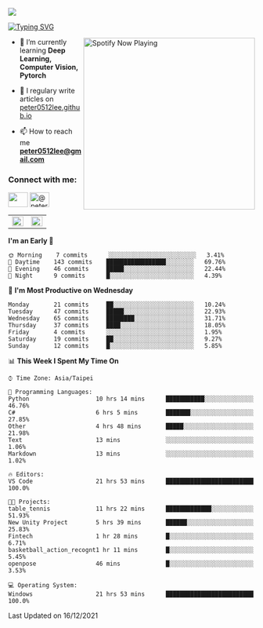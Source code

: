 ![](https://komarev.com/ghpvc/?username=peter0512lee&color=ff69b4)

[![Typing SVG](https://readme-typing-svg.herokuapp.com?color=F742BA&size=22&lines=Hi!+I'm+JYL)](https://git.io/typing-svg)

[<img src="https://spotify-now-playing.peter0512lee.vercel.app/api/spotify-playing" alt="Spotify Now Playing" width="350" align="right" />](https://open.spotify.com/user/21iyoswqgnkoe7peuesmqnhgy)

- 🌱 I’m currently learning **Deep Learning, Computer Vision, Pytorch**

- 📝 I regulary write articles on [peter0512lee.github.io](https://peter0512lee.github.io/)

- 📫 How to reach me **peter0512lee@gmail.com**

<h3 align="left">Connect with me:</h3>
<p align="left">
<a href="https://linkedin.com/in/jie-ying-li-b43a1416b" target="blank"><img align="center" src="https://raw.githubusercontent.com/rahuldkjain/github-profile-readme-generator/master/src/images/icons/Social/linked-in-alt.svg" height="30" width="40" /></a>
<!-- <a href="https://fb.com/peter0512lee" target="blank"><img align="center" src="https://raw.githubusercontent.com/rahuldkjain/github-profile-readme-generator/master/src/images/icons/Social/facebook.svg" alt="peter0512lee" height="30" width="40" /></a> -->
<!-- <a href="https://instagram.com/etiquette_ying" target="blank"><img align="center" src="https://raw.githubusercontent.com/rahuldkjain/github-profile-readme-generator/master/src/images/icons/Social/instagram.svg" alt="etiquette_ying" height="30" width="40" /></a> -->
<a href="https://medium.com/@peter0512lee" target="blank"><img align="center" src="https://raw.githubusercontent.com/rahuldkjain/github-profile-readme-generator/master/src/images/icons/Social/medium.svg" alt="@peter0512lee" height="30" width="40" /></a>
</p>

<table><tr><td valign="top" width="50%">

<img src="https://github-readme-stats.vercel.app/api?username=peter0512lee&hide_border=true&show_icons=true&locale=en" align="left" style="width: 100%" />

</td><td valign="top" width="50%">

<img src="https://github-readme-stats.vercel.app/api/top-langs?username=peter0512lee&hide_border=true&show_icons=true&locale=en&layout=compact" align="left" style="width: 100%" />

</td></tr></table>  

<!--START_SECTION:waka-->
**I'm an Early 🐤** 

```text
🌞 Morning    7 commits      ░░░░░░░░░░░░░░░░░░░░░░░░░   3.41% 
🌆 Daytime    143 commits    █████████████████░░░░░░░░   69.76% 
🌃 Evening    46 commits     █████░░░░░░░░░░░░░░░░░░░░   22.44% 
🌙 Night      9 commits      █░░░░░░░░░░░░░░░░░░░░░░░░   4.39%

```
📅 **I'm Most Productive on Wednesday** 

```text
Monday       21 commits     ██░░░░░░░░░░░░░░░░░░░░░░░   10.24% 
Tuesday      47 commits     █████░░░░░░░░░░░░░░░░░░░░   22.93% 
Wednesday    65 commits     ████████░░░░░░░░░░░░░░░░░   31.71% 
Thursday     37 commits     ████░░░░░░░░░░░░░░░░░░░░░   18.05% 
Friday       4 commits      ░░░░░░░░░░░░░░░░░░░░░░░░░   1.95% 
Saturday     19 commits     ██░░░░░░░░░░░░░░░░░░░░░░░   9.27% 
Sunday       12 commits     █░░░░░░░░░░░░░░░░░░░░░░░░   5.85%

```


📊 **This Week I Spent My Time On** 

```text
⌚︎ Time Zone: Asia/Taipei

💬 Programming Languages: 
Python                   10 hrs 14 mins      ███████████░░░░░░░░░░░░░░   46.76% 
C#                       6 hrs 5 mins        ███████░░░░░░░░░░░░░░░░░░   27.85% 
Other                    4 hrs 48 mins       █████░░░░░░░░░░░░░░░░░░░░   21.98% 
Text                     13 mins             ░░░░░░░░░░░░░░░░░░░░░░░░░   1.06% 
Markdown                 13 mins             ░░░░░░░░░░░░░░░░░░░░░░░░░   1.02%

🔥 Editors: 
VS Code                  21 hrs 53 mins      █████████████████████████   100.0%

🐱‍💻 Projects: 
table_tennis             11 hrs 22 mins      █████████████░░░░░░░░░░░░   51.93% 
New Unity Project        5 hrs 39 mins       ██████░░░░░░░░░░░░░░░░░░░   25.83% 
Fintech                  1 hr 28 mins        █░░░░░░░░░░░░░░░░░░░░░░░░   6.71% 
basketball_action_recognt1 hr 11 mins        █░░░░░░░░░░░░░░░░░░░░░░░░   5.45% 
openpose                 46 mins             █░░░░░░░░░░░░░░░░░░░░░░░░   3.53%

💻 Operating System: 
Windows                  21 hrs 53 mins      █████████████████████████   100.0%

```


 Last Updated on 16/12/2021
<!--END_SECTION:waka-->


<!--
**peter0512lee/peter0512lee** is a ✨ _special_ ✨ repository because its `README.md` (this file) appears on your GitHub profile.

